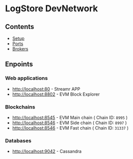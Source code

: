 # LogStore DevNetwork

## Contents

- [Setup](./docs/setup.md)
- [Ports](./docs/ports.md)
- [Brokers](./docs/brokers.md)

## Enpoints
### Web applications

- [http://localhost:80](http://localhost:80) - Streamr APP
- [http://localhost:8802](http://localhost:8802) - EVM Block Explorer

### Blockchains

- [http://localhost:8545](http://localhost:8545) - EVM Main chain ( Chain ID: `8995` )
- [http://localhost:8546](http://localhost:8546) - EVM Side chain ( Chain ID: `8997` )
- [http://localhost:8546](http://localhost:8547) - EVM Fast chain ( Chain ID: `31337` )

### Databases

- [http://localhost:9042](http://localhost:9042) - Cassandra
